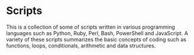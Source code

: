 # Scripts
This is a collection of some of scripts written in various programming languages such as Python, Ruby, Perl, Bash, PowerShell and JavaScript. A variety of these scripts summarizes the basic concepts of coding such as functions, loops, conditionals, arithmetic and data structures.
